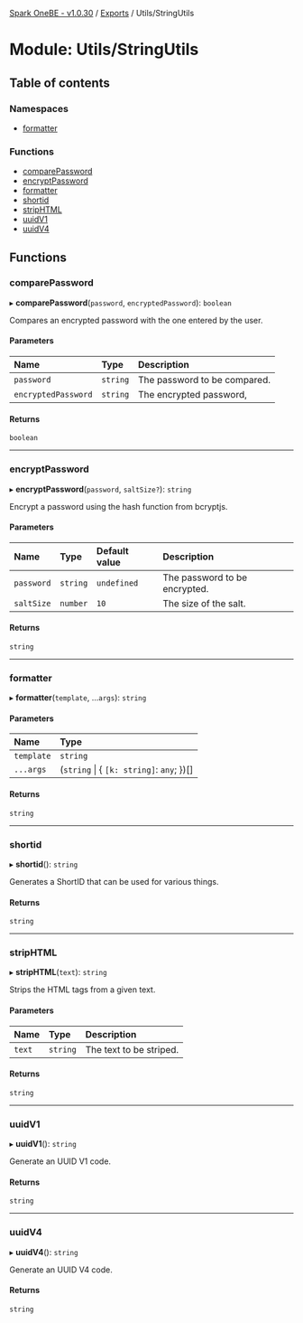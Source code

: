 [Spark OneBE - v1.0.30](../README.md) / [Exports](../modules.md) / Utils/StringUtils

# Module: Utils/StringUtils

## Table of contents

### Namespaces

- [formatter](Utils_StringUtils.formatter.md)

### Functions

- [comparePassword](Utils_StringUtils.md#comparepassword)
- [encryptPassword](Utils_StringUtils.md#encryptpassword)
- [formatter](Utils_StringUtils.md#formatter)
- [shortid](Utils_StringUtils.md#shortid)
- [stripHTML](Utils_StringUtils.md#striphtml)
- [uuidV1](Utils_StringUtils.md#uuidv1)
- [uuidV4](Utils_StringUtils.md#uuidv4)

## Functions

### comparePassword

▸ **comparePassword**(`password`, `encryptedPassword`): `boolean`

Compares an encrypted password with the one entered by the user.

#### Parameters

| Name | Type | Description |
| :------ | :------ | :------ |
| `password` | `string` | The password to be compared. |
| `encryptedPassword` | `string` | The encrypted password, |

#### Returns

`boolean`

___

### encryptPassword

▸ **encryptPassword**(`password`, `saltSize?`): `string`

Encrypt a password using the hash function from bcryptjs.

#### Parameters

| Name | Type | Default value | Description |
| :------ | :------ | :------ | :------ |
| `password` | `string` | `undefined` | The password to be encrypted. |
| `saltSize` | `number` | `10` | The size of the salt. |

#### Returns

`string`

___

### formatter

▸ **formatter**(`template`, ...`args`): `string`

#### Parameters

| Name | Type |
| :------ | :------ |
| `template` | `string` |
| `...args` | (`string` \| { `[k: string]`: `any`;  })[] |

#### Returns

`string`

___

### shortid

▸ **shortid**(): `string`

Generates a ShortID that can be used for various things.

#### Returns

`string`

___

### stripHTML

▸ **stripHTML**(`text`): `string`

Strips the HTML tags from a given text.

#### Parameters

| Name | Type | Description |
| :------ | :------ | :------ |
| `text` | `string` | The text to be striped. |

#### Returns

`string`

___

### uuidV1

▸ **uuidV1**(): `string`

Generate an UUID V1 code.

#### Returns

`string`

___

### uuidV4

▸ **uuidV4**(): `string`

Generate an UUID V4 code.

#### Returns

`string`

